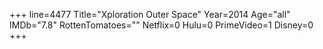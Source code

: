 +++
line=4477
Title="Xploration Outer Space"
Year=2014
Age="all"
IMDb="7.8"
RottenTomatoes=""
Netflix=0
Hulu=0
PrimeVideo=1
Disney=0
+++

